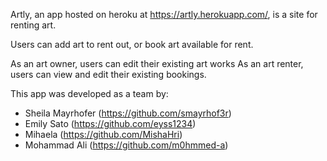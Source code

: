 Artly, an app hosted on heroku at https://artly.herokuapp.com/, is a site for renting art. 

Users can add art to rent out, or book art available for rent. 

As an art owner, users can edit their existing art works
As an art renter, users can view and edit their existing bookings. 

This app was developed as a team by:

- Sheila Mayrhofer (https://github.com/smayrhof3r)
- Emily Sato (https://github.com/eyss1234)
- Mihaela (https://github.com/MishaHri)
- Mohammad Ali (https://github.com/m0hmmed-a)
